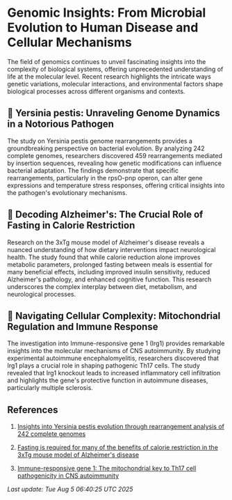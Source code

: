 # Genomic Insights: From Microbial Evolution to Human Disease and Cellular Mechanisms

The field of genomics continues to unveil fascinating insights into the complexity of biological systems, offering unprecedented understanding of life at the molecular level. Recent research highlights the intricate ways genetic variations, molecular interactions, and environmental factors shape biological processes across different organisms and contexts.

## 🦠 Yersinia pestis: Unraveling Genome Dynamics in a Notorious Pathogen

The study on Yersinia pestis genome rearrangements provides a groundbreaking perspective on bacterial evolution. By analyzing 242 complete genomes, researchers discovered 459 rearrangements mediated by insertion sequences, revealing how genetic modifications can influence bacterial adaptation. The findings demonstrate that specific rearrangements, particularly in the rpsO-pnp operon, can alter gene expressions and temperature stress responses, offering critical insights into the pathogen's evolutionary mechanisms.

## 🧬 Decoding Alzheimer's: The Crucial Role of Fasting in Calorie Restriction

Research on the 3xTg mouse model of Alzheimer's disease reveals a nuanced understanding of how dietary interventions impact neurological health. The study found that while calorie reduction alone improves metabolic parameters, prolonged fasting between meals is essential for many beneficial effects, including improved insulin sensitivity, reduced Alzheimer's pathology, and enhanced cognitive function. This research underscores the complex interplay between diet, metabolism, and neurological processes.

## 🧫 Navigating Cellular Complexity: Mitochondrial Regulation and Immune Response

The investigation into Immune-responsive gene 1 (Irg1) provides remarkable insights into the molecular mechanisms of CNS autoimmunity. By studying experimental autoimmune encephalomyelitis, researchers discovered that Irg1 plays a crucial role in shaping pathogenic Th17 cells. The study revealed that Irg1 knockout leads to increased inflammatory cell infiltration and highlights the gene's protective function in autoimmune diseases, particularly multiple sclerosis.

## References

1. [Insights into Yersinia pestis evolution through rearrangement analysis of 242 complete genomes](https://pubmed.ncbi.nlm.nih.gov/40759755/)

2. [Fasting is required for many of the benefits of calorie restriction in the 3xTg mouse model of Alzheimer's disease](https://pubmed.ncbi.nlm.nih.gov/40759886/)

3. [Immune-responsive gene 1: The mitochondrial key to Th17 cell pathogenicity in CNS autoimmunity](https://pubmed.ncbi.nlm.nih.gov/40758870/)

*Last update: Tue Aug  5 06:40:25 UTC 2025*
